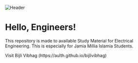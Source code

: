 ![Header](https://i.ibb.co/tzkgYGL/logo.png "Header")
# Hello, Engineers!
<p> This repository is made to available Study Material for Electrical Engineering. This is especially for Jamia Millia Islamia Students.</p>

<p> Visit Bijli Vibhag (https://aulth.github.io/bijlivibhag)</p>
